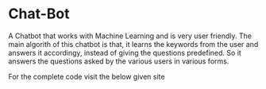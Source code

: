 # Chat-Bot
A Chatbot that works with Machine Learning and is very user friendly.
The main algorith of this chatbot is that, it learns the keywords from the user and answers it accordingy, instead of giving the questions predefined. So it answers the questions asked by the various users in various forms. 

For the complete code visit the below given site 

